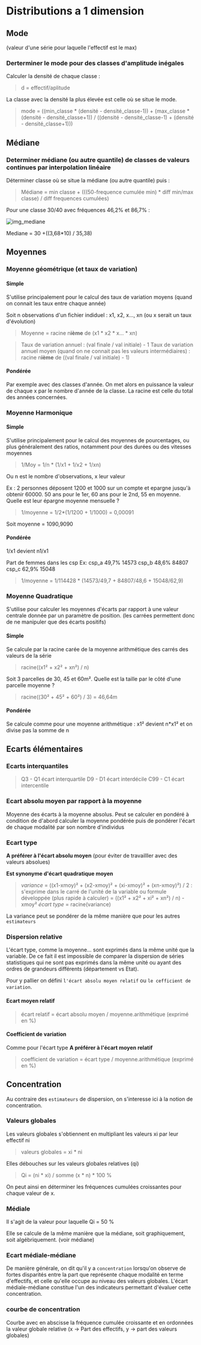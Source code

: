 # Distributions a 1 dimension

## Mode

(valeur d'une série pour laquelle l'effectif est le max)

### Derterminer le mode pour des classes d'amplitude inégales

Calculer la densité de chaque classe :

> d = effectif/aplitude

La classe avec la densité la plus élevée est celle où se situe le mode.

> mode =
> ((min_classe * (densité - densité_classe-1)) + (max_classe * (densité - densité_classe+1))
> / ((densité - densité_classe-1) + (densité - densité_classe+1)))

## Médiane

### Determiner médiane (ou autre quantile) de classes de valeurs continues par interpolation linéaire

Déterminer classe où se situe la médiane (ou autre quantile) puis :

> Médiane = min classe + (((50-frequence cumulée min) * diff min/max classe) / diff frequences cumulées)

Pour une classe 30/40 avec fréquences 46,2% et 86,7% :

![img_mediane](https://github.com/thomas-szczurek/ressources_sig/tree/master/cheatsheets/img/mediane.png)

Mediane = 30 +((3,68*10) / 35,38)

## Moyennes

### Moyenne géométrique (et taux de variation)

#### Simple

S'utilise principalement pour le calcul des taux de variation moyens (quand on connait les taux entre chaque année)

Soit n observations d'un fichier indiduel : x1, x2, x..., xn (ou x serait un taux d'évolution)

> Moyenne = racine n**ième** de (x1 * x2 * x... * xn)

> Taux de variation annuel : (val finale / val initiale) - 1
> Taux de variation annuel moyen (quand on ne connait pas les valeurs intermédiaires) :
> racine n**ième** de ((val finale / val initiale) - 1)

#### Pondérée

Par exemple avec des classes d'année. On met alors en puissance la valeur de chaque x par le nombre d'année de la classe. La racine est celle du total des années concernées.

### Moyenne Harmonique

#### Simple

S'utilise principalement pour le calcul des moyennes de pourcentages, ou plus généralement des ratios, notamment pour des durées ou des vitesses moyennes

> 1/Moy = 1/n * (1/x1 + 1/x2 + 1/xn)

Ou n est le nombre d'observations, x leur valeur

Ex : 2 personnes déposent 1200 et 1000 sur un compte et epargne jusqu'à obtenir 60000. 50 ans pour le 1er, 60 ans pour le 2nd, 55 en moyenne.
Quelle est leur épargne moyenne mensuelle ?

> 1/moyenne = 1/2*(1/1200 + 1/1000) = 0,00091

Soit moyenne = 1090,9090

#### Pondérée

1/x1 devient n1/x1

Part de femmes dans les csp
Ex:
csp_a 49,7% 14573
csp_b 48,6% 84807
csp_c 62,9% 15048

> 1/moyenne = 1/114428 * (14573/49,7 + 84807/48,6 + 15048/62,9)

### Moyenne Quadratique

S'utilise pour calculer les moyennes d'écarts par rapport à une valeur centrale donnée par un paramètre de position. (les carrées permettent donc de ne manipuler que des écarts positifs)

#### Simple

Se calcule par la racine carée de la moyenne arithmétique des carrés des valeurs de la série

> racine((x1² + x2² + xn²) / n)

Soit 3 parcelles de 30, 45 et 60m². Quelle est la taille par le côté d'une parcelle moyenne ?

> racine((30² + 45² + 60²) / 3) = 46,64m

#### Pondérée

Se calcule comme pour une moyenne arithmétique : x1² devient n*x1² et on divise pas la somme de n

## Ecarts élémentaires

### Ecarts interquantiles

> Q3 - Q1 écart interquartile
> D9 - D1 écart interdécile
> C99 - C1 écart intercentile

### Ecart absolu moyen par rapport à la moyenne

Moyenne des écarts à la moyenne absolus.
Peut se calculer en pondéré à condition de d'abord calculer la moyenne pondérée puis de pondérer l'écart de chaque modalité par son nombre d'individus

### Ecart type

**A préférer à l'écart absolu moyen** (pour éviter de travailller avec des valeurs absolues)

**Est synonyme d'écart quadratique moyen**

> *variance* = ((x1-xmoy)² + (x2-xmoy)² + (xi-xmoy)² + (xn-xmoy)²) / 2 : s'exprime dans le carré de l'unité de la variable
> ou formule développée (plus rapide à calculer) = ((x1² + x2² + xi² + xn²) / n) - xmoy²
> *écart type* = racine(variance)

La variance peut se pondérer de la même manière que pour les autres `estimateurs`

### Dispersion relative

L'écart type, comme la moyenne... sont exprimés dans la même unité que la variable. De ce fait il est impossible de comparer la dispersion de séries statistiques qui ne sont pas exprimés dans la même unité ou ayant des ordres de grandeurs différents (département vs Etat).

Pour y pallier on défini `l'écart absolu moyen relatif` ou `le cefficient de variation`.

#### Ecart moyen relatif

> écart relatif = écart absolu moyen / moyenne.arithmétique (exprimé en %)

#### Coefficient de variation

Comme pour l'écart type **A préférer à l'écart moyen relatif**

> coefficient de variation = écart type / moyenne.arithmétique (exprimé en %)

## Concentration

Au contraire des `estimateurs` de dispersion, on s'interesse ici à la notion de concentration.

### Valeurs globales

Les valeurs globales s'obtiennent en multipliant les valeurs xi par leur effectif ni

> valeurs globales = xi * ni

Elles débouches sur les valeurs globales relatives (qi)

> Qi = (ni * xi) / somme (x * n) * 100 %

On peut ainsi en déterminer les fréquences cumulées croissantes pour chaque valeur de x.

### Médiale

Il s'agit de la valeur pour laquelle Qi = 50 %

Elle se calcule de la même manière que la médiane, soit graphiquement, soit algébriquement. (voir médiane)

### Ecart médiale-médiane

De manière générale, on dit qu'il y a `concentration` lorsqu'on observe de fortes disparités entre la part que représente chaque modalité en terme d'effectifs, et celle qu'elle occupe au niveau des valeurs globales. L'écart médiale-médiane constitue l'un des indicateurs permettant d'évaluer cette concentration.

### courbe de concentration

Courbe avec en abscisse la fréquence cumulée croissante et en ordonnées la valeur globale relative (x -> Part des effectifs, y -> part des valeurs globales)
